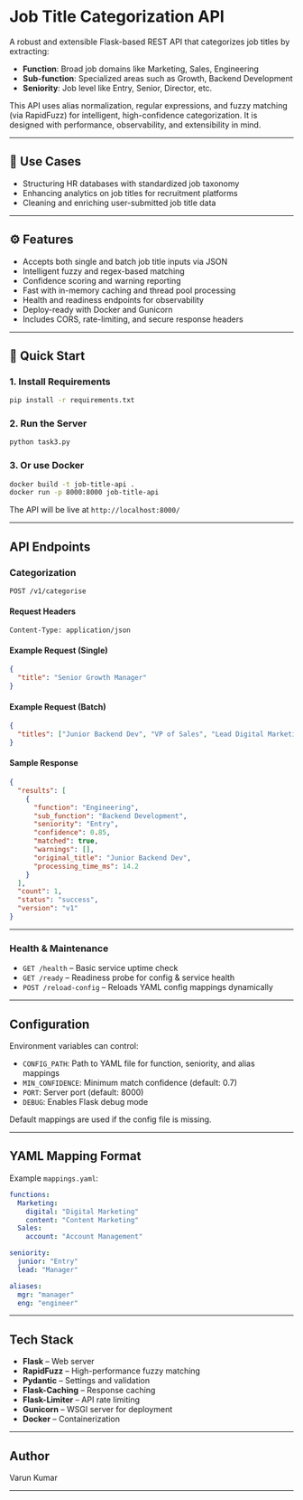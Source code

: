 # Job Title Categorization API

A robust and extensible Flask-based REST API that categorizes job titles by extracting:
- **Function**: Broad job domains like Marketing, Sales, Engineering
- **Sub-function**: Specialized areas such as Growth, Backend Development
- **Seniority**: Job level like Entry, Senior, Director, etc.

This API uses alias normalization, regular expressions, and fuzzy matching (via RapidFuzz) for intelligent, high-confidence categorization. It is designed with performance, observability, and extensibility in mind.

---

## 📌 Use Cases

- Structuring HR databases with standardized job taxonomy
- Enhancing analytics on job titles for recruitment platforms
- Cleaning and enriching user-submitted job title data

---

## ⚙️ Features

-  Accepts both single and batch job title inputs via JSON
-  Intelligent fuzzy and regex-based matching
-  Confidence scoring and warning reporting
-  Fast with in-memory caching and thread pool processing
-  Health and readiness endpoints for observability
-  Deploy-ready with Docker and Gunicorn
-  Includes CORS, rate-limiting, and secure response headers

---

## 🧪 Quick Start

### 1. Install Requirements
```bash
pip install -r requirements.txt
```

### 2. Run the Server
```bash
python task3.py
```

### 3. Or use Docker
```bash
docker build -t job-title-api .
docker run -p 8000:8000 job-title-api
```

The API will be live at `http://localhost:8000/`

---

## API Endpoints

### Categorization
```
POST /v1/categorise
```

#### Request Headers
```http
Content-Type: application/json
```

#### Example Request (Single)
```json
{
  "title": "Senior Growth Manager"
}
```

#### Example Request (Batch)
```json
{
  "titles": ["Junior Backend Dev", "VP of Sales", "Lead Digital Marketing"]
}
```

#### Sample Response
```json
{
  "results": [
    {
      "function": "Engineering",
      "sub_function": "Backend Development",
      "seniority": "Entry",
      "confidence": 0.85,
      "matched": true,
      "warnings": [],
      "original_title": "Junior Backend Dev",
      "processing_time_ms": 14.2
    }
  ],
  "count": 1,
  "status": "success",
  "version": "v1"
}
```

---

### Health & Maintenance
- `GET /health` – Basic service uptime check
- `GET /ready` – Readiness probe for config & service health
- `POST /reload-config` – Reloads YAML config mappings dynamically

---

##  Configuration

Environment variables can control:
- `CONFIG_PATH`: Path to YAML file for function, seniority, and alias mappings
- `MIN_CONFIDENCE`: Minimum match confidence (default: 0.7)
- `PORT`: Server port (default: 8000)
- `DEBUG`: Enables Flask debug mode

Default mappings are used if the config file is missing.

---

## YAML Mapping Format

Example `mappings.yaml`:

```yaml
functions:
  Marketing:
    digital: "Digital Marketing"
    content: "Content Marketing"
  Sales:
    account: "Account Management"

seniority:
  junior: "Entry"
  lead: "Manager"

aliases:
  mgr: "manager"
  eng: "engineer"
```

---

##  Tech Stack

- **Flask** – Web server
- **RapidFuzz** – High-performance fuzzy matching
- **Pydantic** – Settings and validation
- **Flask-Caching** – Response caching
- **Flask-Limiter** – API rate limiting
- **Gunicorn** – WSGI server for deployment
- **Docker** – Containerization

---

## Author

Varun Kumar

---